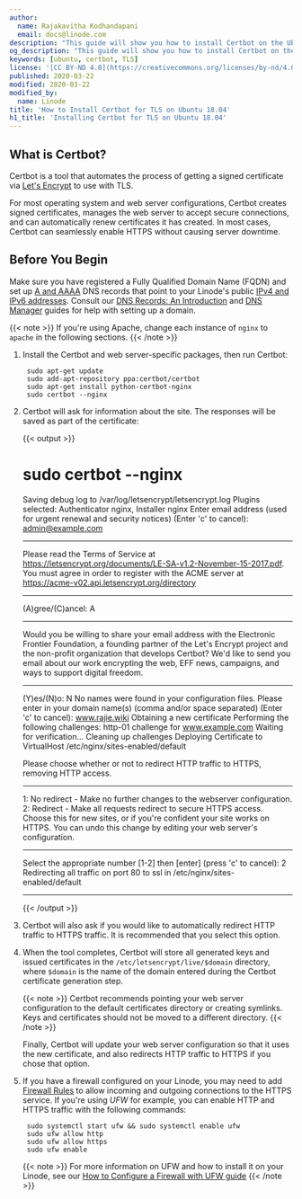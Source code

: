 ```yaml
---
author:
  name: Rajakavitha Kodhandapani
  email: docs@linode.com
description: "This guide will show you how to install Certbot on the Ubuntu 18.04 distribution. Certbot is a tool that automates the process of getting a signed Transport Layer Security (TLS) certificate via Let’s Encrypt. This will allow you to enable HTTPS on a web server."
og_description: "This guide will show you how to install Certbot on the Ubuntu 18.04 distribution. Certbot is a tool that automates the process of getting a signed Transport Layer Security (TLS) certificate via Let’s Encrypt. This will allow you to enable HTTPS on a web server."
keywords: [ubuntu, certbot, TLS]
license: '[CC BY-ND 4.0](https://creativecommons.org/licenses/by-nd/4.0)'
published: 2020-03-22
modified: 2020-03-22
modified_by:
  name: Linode
title: 'How to Install Certbot for TLS on Ubuntu 18.04'
h1_title: 'Installing Certbot for TLS on Ubuntu 18.04'
---
```

## What is Certbot?

Certbot is a tool that automates the process of getting a signed certificate via [Let's Encrypt](https://letsencrypt.org/how-it-works/) to use with TLS.

For most operating system and web server configurations, Certbot creates signed certificates, manages the web server to accept secure connections, and can automatically renew certificates it has created. In most cases, Certbot can seamlessly enable HTTPS without causing server downtime.

## Before You Begin

Make sure you have registered a Fully Qualified Domain Name (FQDN) and set up [A and AAAA](/docs/networking/dns/dns-records-an-introduction/#a-and-aaaa) DNS records that point to your Linode's public [IPv4 and IPv6 addresses](/docs/getting-started/#find-your-linode-s-ip-address). Consult our [DNS Records: An Introduction](/docs/networking/dns/dns-records-an-introduction/) and [DNS Manager](/docs/platform/manager/dns-manager/) guides for help with setting up a domain.

{{< note >}}
If you're using Apache, change each instance of `nginx` to `apache` in the following sections.
{{< /note >}}

1. Install the Certbot and web server-specific packages, then run Certbot:

        sudo apt-get update
        sudo add-apt-repository ppa:certbot/certbot
        sudo apt-get install python-certbot-nginx
        sudo certbot --nginx

1. Certbot will ask for information about the site. The responses will be saved as part of the certificate:

    {{< output >}}
    # sudo certbot --nginx
    Saving debug log to /var/log/letsencrypt/letsencrypt.log
    Plugins selected: Authenticator nginx, Installer nginx
    Enter email address (used for urgent renewal and security notices) (Enter 'c' to
    cancel): admin@example.com
    - - - - - - - - - - - - - - - - - - - - - - - - - - - - - - - - - - - - - - - -
    Please read the Terms of Service at
    https://letsencrypt.org/documents/LE-SA-v1.2-November-15-2017.pdf. You must
    agree in order to register with the ACME server at
    https://acme-v02.api.letsencrypt.org/directory
    - - - - - - - - - - - - - - - - - - - - - - - - - - - - - - - - - - - - - - - -
    (A)gree/(C)ancel: A

    - - - - - - - - - - - - - - - - - - - - - - - - - - - - - - - - - - - - - - - -
    Would you be willing to share your email address with the Electronic Frontier
    Foundation, a founding partner of the Let's Encrypt project and the non-profit
    organization that develops Certbot? We'd like to send you email about our work
    encrypting the web, EFF news, campaigns, and ways to support digital freedom.
    - - - - - - - - - - - - - - - - - - - - - - - - - - - - - - - - - - - - - - - -
    (Y)es/(N)o: N
    No names were found in your configuration files. Please enter in your domain
    name(s) (comma and/or space separated)  (Enter 'c' to cancel): www.rajie.wiki
    Obtaining a new certificate
    Performing the following challenges:
    http-01 challenge for www.example.com
    Waiting for verification...
    Cleaning up challenges
    Deploying Certificate to VirtualHost /etc/nginx/sites-enabled/default

    Please choose whether or not to redirect HTTP traffic to HTTPS, removing HTTP access.
    - - - - - - - - - - - - - - - - - - - - - - - - - - - - - - - - - - - - - - - -
    1: No redirect - Make no further changes to the webserver configuration.
    2: Redirect - Make all requests redirect to secure HTTPS access. Choose this for
    new sites, or if you're confident your site works on HTTPS. You can undo this
    change by editing your web server's configuration.
    - - - - - - - - - - - - - - - - - - - - - - - - - - - - - - - - - - - - - - - -
    Select the appropriate number [1-2] then [enter] (press 'c' to cancel): 2
    Redirecting all traffic on port 80 to ssl in /etc/nginx/sites-enabled/default
    - - - - - - - - - - - - - - - - - - - - - - - - - - - - - - - - - - - - - - - -

    {{< /output >}}

1. Certbot will also ask if you would like to automatically redirect HTTP traffic to HTTPS traffic. It is recommended that you select this option.

1. When the tool completes, Certbot will store all generated keys and issued certificates in the `/etc/letsencrypt/live/$domain` directory, where `$domain` is the name of the domain entered during the Certbot certificate generation step.

    {{< note >}}
Certbot recommends pointing your web server configuration to the default certificates directory or creating symlinks. Keys and certificates should not be moved to a different directory.
{{< /note >}}

    Finally, Certbot will update your web server configuration so that it uses the new certificate, and also redirects HTTP traffic to HTTPS if you chose that option.

1. If you have a firewall configured on your Linode, you may need to add [Firewall Rules](https://www.linode.com/docs/security/securing-your-server/#configure-a-firewall) to allow incoming and outgoing connections to the HTTPS service. If you're using *UFW* for example, you can enable HTTP and HTTPS traffic with the following commands:

        sudo systemctl start ufw && sudo systemctl enable ufw
        sudo ufw allow http
        sudo ufw allow https
        sudo ufw enable

     {{< note >}}
For more information on UFW and how to install it on your Linode, see our [How to Configure a Firewall with UFW guide](https://www.linode.com/docs/security/firewalls/configure-firewall-with-ufw/)
{{< /note >}}
